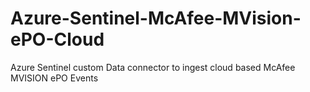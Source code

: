 # Azure-Sentinel-McAfee-MVision-ePO-Cloud
Azure Sentinel custom Data connector to ingest cloud based McAfee MVISION ePO Events
